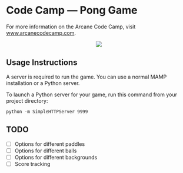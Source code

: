# Code Camp &mdash; Pong Game

For more information on the Arcane Code Camp, visit www.arcanecodecamp.com.

<p align="center">
    <img src="http://static1.squarespace.com/static/5563276fe4b0e65363e7feb0/t/556371b8e4b0b7fb308ca4cc/1432580544966/?format=300w">
</p>

## Usage Instructions
A server is required to run the game. You can use a normal MAMP installation or a Python server.

To launch a Python server for your game, run this command from your project directory:
```
python -m SimpleHTTPServer 9999
```

## TODO
- [ ] Options for different paddles
- [ ] Options for different balls
- [ ] Options for different backgrounds
- [ ] Score tracking
